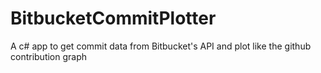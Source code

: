 # BitbucketCommitPlotter
A c# app to get commit data from Bitbucket's API and plot like the github contribution graph
